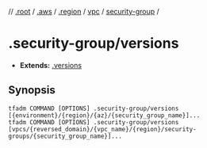 // [.root] / [.aws] / [.region] / [vpc] / [security-group] /

# .security-group/versions

- **Extends:** [.versions](../.versions.md)

## Synopsis

```
tfadm COMMAND [OPTIONS] .security-group/versions [{environment}/{region}/{az}/{security_group_name}]...
tfadm COMMAND [OPTIONS] .security-group/versions [vpcs/{reversed_domain}/{vpc_name}/{region}/security-groups/{security_group_name}]...
```

[.aws]: ../README.md
[.region]: ../.region.md
[.root]: ../../../../.tfadm/resources/README.md
[security-group]: ../security-group.md
[vpc]: ../vpc.md
